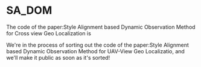 # SA_DOM
The code of the paper:Style Alignment based Dynamic Observation Method for Cross view Geo Localization is 

We're in the process of sorting out the code of the paper:Style Alignment based Dynamic Observation Method for UAV-View Geo Localizatio, and we'll make it public as soon as it's sorted!
